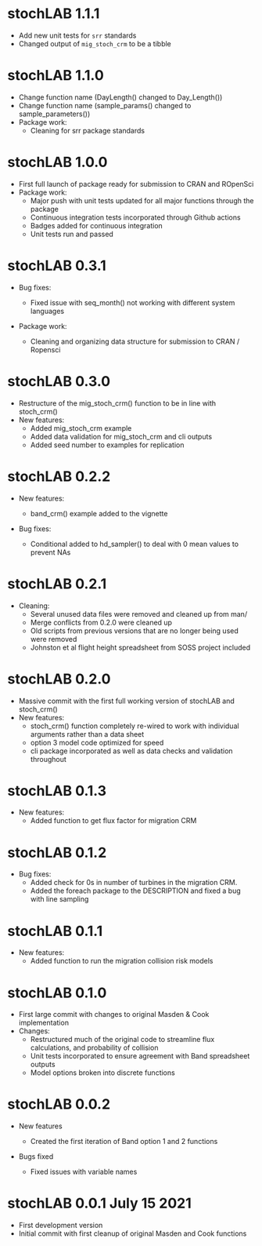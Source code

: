 # stochLAB 1.1.1
* Add new unit tests for `srr` standards
* Changed output of `mig_stoch_crm` to be a tibble 

# stochLAB 1.1.0
* Change function name (DayLength() changed to Day_Length())
* Change function name (sample_params() changed to sample_parameters())
* Package work:
  * Cleaning for srr package standards

# stochLAB 1.0.0
* First full launch of package ready for submission to CRAN and ROpenSci
* Package work:
  * Major push with unit tests updated for all major functions through the package
  * Continuous integration tests incorporated through Github actions
  * Badges added for continuous integration
  * Unit tests run and passed
  

# stochLAB 0.3.1
* Bug fixes:
  * Fixed issue with seq_month() not working with different system languages
  
* Package work:
  * Cleaning and organizing data structure for submission to CRAN / Ropensci

# stochLAB 0.3.0
* Restructure of the mig_stoch_crm() function to be in line with stoch_crm()
* New features:
  * Added mig_stoch_crm example
  * Added data validation for mig_stoch_crm and cli outputs
  * Added seed number to examples for replication

# stochLAB 0.2.2
* New features:
  * band_crm() example added to the vignette

* Bug fixes:
  * Conditional added to hd_sampler() to deal with 0 mean values to prevent NAs

# stochLAB 0.2.1
* Cleaning:
  * Several unused data files were removed and cleaned up from man/
  * Merge conflicts from 0.2.0 were cleaned up
  * Old scripts from previous versions that are no longer being used were removed
  * Johnston et al flight height spreadsheet from SOSS project included

# stochLAB 0.2.0
* Massive commit with the first full working version of stochLAB and stoch_crm()
* New features:
  * stoch_crm() function completely re-wired to work with individual arguments rather than a data sheet
  * option 3 model code optimized for speed
  * cli package incorporated as well as data checks and validation throughout

# stochLAB 0.1.3
* New features:
  * Added function to get flux factor for migration CRM

# stochLAB 0.1.2
* Bug fixes:
  * Added check for 0s in number of turbines in the migration CRM.
  * Added the foreach package to the DESCRIPTION and fixed a bug with line sampling

# stochLAB 0.1.1
* New features:
  * Added function to run the migration collision risk models 

# stochLAB 0.1.0 
* First large commit with changes to original Masden & Cook implementation
* Changes:
  * Restructured much of the original code to streamline flux calculations, and probability of collision
  * Unit tests incorporated to ensure agreement with Band spreadsheet outputs
  * Model options broken into discrete functions

# stochLAB 0.0.2
* New features
  * Created the first iteration of Band option 1 and 2 functions

* Bugs fixed
  * Fixed issues with variable names

# stochLAB 0.0.1  July 15 2021

* First development version
* Initial commit with first cleanup of original Masden and Cook functions

